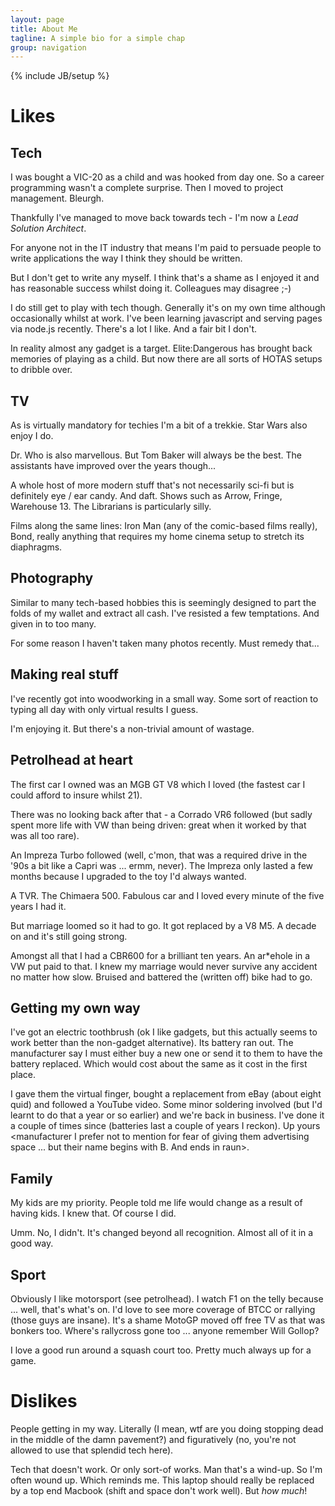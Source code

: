 ```yaml
---
layout: page
title: About Me
tagline: A simple bio for a simple chap
group: navigation
---
```

{% include JB/setup %}

# Likes

## Tech
I was bought a VIC-20 as a child and was hooked from day one.  So a career programming wasn't a complete surprise.  Then I moved to project management.  Bleurgh.

Thankfully I've managed to move back towards tech - I'm now a _Lead Solution Architect_.

For anyone not in the IT industry that means I'm paid to persuade people to write applications the way I think they should be written.

But I don't get to write any myself.  I think that's a shame as I enjoyed it and has reasonable success whilst doing it.  Colleagues may disagree ;-)

I do still get to play with tech though.  Generally it's on my own time although occasionally whilst at work.  I've been learning javascript and serving pages via node.js recently.  There's a lot I like.  And a fair bit I don't.

In reality almost any gadget is a target.  Elite:Dangerous has brought back memories of playing as a child.  But now there are all sorts of HOTAS setups to dribble over.

## TV
As is virtually mandatory for techies I'm a bit of a trekkie.  Star Wars also enjoy I do.

Dr. Who is also marvellous.  But Tom Baker will always be the best.  The assistants have improved over the years though...

A whole host of more modern stuff that's not necessarily sci-fi but is definitely eye / ear candy.  And daft.
Shows such as Arrow, Fringe, Warehouse 13.  The Librarians is particularly silly.

Films along the same lines: Iron Man (any of the comic-based films really), Bond, really anything that requires my home cinema setup to stretch its diaphragms.

## Photography
Similar to many tech-based hobbies this is seemingly designed to part the folds of my wallet and extract all cash.  I've resisted a few temptations.  And given in to too many.

For some reason I haven't taken many photos recently.  Must remedy that...

## Making real stuff
I've recently got into woodworking in a small way.  Some sort of reaction to typing all day with only virtual results I guess.

I'm enjoying it.  But there's a non-trivial amount of wastage.

## Petrolhead at heart
The first car I owned was an MGB GT V8 which I loved (the fastest car I could afford to insure whilst 21).

There was no looking back after that - a Corrado VR6 followed (but sadly spent more life with VW than being driven: great when it worked by that was all too rare).

An Impreza Turbo followed (well, c'mon, that was a required drive in the '90s a bit like a Capri was ... ermm, never).
The Impreza only lasted a few months because I upgraded to the toy I'd always wanted.

A TVR.  The Chimaera 500.  Fabulous car and I loved every minute of the five years I had it.

But marriage loomed so it had to go.  It got replaced by a V8 M5.  A decade on and it's still going strong.

Amongst all that I had a CBR600 for a brilliant ten years.  An ar*ehole in a VW put paid to that.
I knew my marriage would never survive any accident no matter how slow.  Bruised and battered the (written off) bike had to go.

## Getting my own way
I've got an electric toothbrush (ok I like gadgets, but this actually seems to work better than the non-gadget alternative).
Its battery ran out.  The manufacturer say I must either buy a new one or send it to them to have the battery replaced.
Which would cost about the same as it cost in the first place.

I gave them the virtual finger, bought a replacement from eBay (about eight quid) and followed a YouTube video.
Some minor soldering involved (but I'd learnt to do that a year or so earlier) and we're back in business.
I've done it a couple of times since (batteries last a couple of years I reckon).
Up yours <manufacturer I prefer not to mention for fear of giving them advertising space ... but their name begins with B.  And ends in raun>.

## Family
My kids are my priority.  People told me life would change as a result of having kids.  I knew that.  Of course I did.

Umm.  No, I didn't.  It's changed beyond all recognition.  Almost all of it in a good way.

## Sport
Obviously I like motorsport (see petrolhead).  I watch F1 on the telly because ... well, that's what's on.  I'd love to see more coverage of BTCC or rallying (those guys are insane).  It's a shame MotoGP moved off free TV as that was bonkers too.  Where's rallycross gone too ... anyone remember Will Gollop?

I love a good run around a squash court too.  Pretty much always up for a game. 

# Dislikes

People getting in my way.  Literally (I mean, wtf are you doing stopping dead in the middle of the damn pavement?) and figuratively (no, you're not allowed to use that splendid tech here).

Tech that doesn't work.  Or only sort-of works.  Man that's a wind-up.  So I'm often wound up.
Which reminds me.  This laptop should really be replaced by a top end Macbook (shift and space don't work well).  But *how much*!
